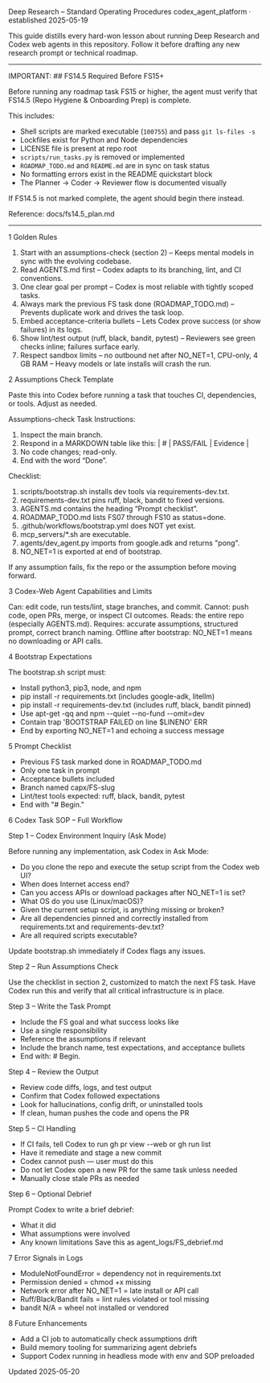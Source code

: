 Deep Research – Standard Operating Procedures
codex\_agent\_platform · established 2025-05-19

This guide distills every hard-won lesson about running Deep Research and Codex web agents in this repository. Follow it before drafting any new research prompt or technical roadmap.

---

IMPORTANT: ## FS14.5 Required Before FS15+

Before running any roadmap task FS15 or higher, the agent must verify that FS14.5 (Repo Hygiene & Onboarding Prep) is complete.

This includes:
- Shell scripts are marked executable (`100755`) and pass `git ls-files -s`
- Lockfiles exist for Python and Node dependencies
- LICENSE file is present at repo root
- `scripts/run_tasks.py` is removed or implemented
- `ROADMAP_TODO.md` and `README.md` are in sync on task status
- No formatting errors exist in the README quickstart block
- The Planner → Coder → Reviewer flow is documented visually

If FS14.5 is not marked complete, the agent should begin there instead.

Reference: docs/fs14.5_plan.md

---

1 Golden Rules

1. Start with an assumptions-check (section 2) – Keeps mental models in sync with the evolving codebase.
2. Read AGENTS.md first – Codex adapts to its branching, lint, and CI conventions.
3. One clear goal per prompt – Codex is most reliable with tightly scoped tasks.
4. Always mark the previous FS task done (ROADMAP\_TODO.md) – Prevents duplicate work and drives the task loop.
5. Embed acceptance-criteria bullets – Lets Codex prove success (or show failures) in its logs.
6. Show lint/test output (ruff, black, bandit, pytest) – Reviewers see green checks inline; failures surface early.
7. Respect sandbox limits – no outbound net after NO\_NET=1, CPU-only, 4 GB RAM – Heavy models or late installs will crash the run.

2 Assumptions Check Template

Paste this into Codex before running a task that touches CI, dependencies, or tools. Adjust as needed.

Assumptions-check Task
Instructions:

1. Inspect the main branch.
2. Respond in a MARKDOWN table like this:
   \| # | PASS/FAIL | Evidence |
3. No code changes; read-only.
4. End with the word “Done”.

Checklist:

1. scripts/bootstrap.sh installs dev tools via requirements-dev.txt.
2. requirements-dev.txt pins ruff, black, bandit to fixed versions.
3. AGENTS.md contains the heading “Prompt checklist”.
4. ROADMAP\_TODO.md lists FS07 through FS10 as status=done.
5. .github/workflows/bootstrap.yml does NOT yet exist.
6. mcp\_servers/\*.sh are executable.
7. agents/dev\_agent.py imports from google.adk and returns "pong".
8. NO\_NET=1 is exported at end of bootstrap.

If any assumption fails, fix the repo or the assumption before moving forward.

3 Codex-Web Agent Capabilities and Limits

Can: edit code, run tests/lint, stage branches, and commit.
Cannot: push code, open PRs, merge, or inspect CI outcomes.
Reads: the entire repo (especially AGENTS.md).
Requires: accurate assumptions, structured prompt, correct branch naming.
Offline after bootstrap: NO\_NET=1 means no downloading or API calls.

4 Bootstrap Expectations

The bootstrap.sh script must:

* Install python3, pip3, node, and npm
* pip install -r requirements.txt (includes google-adk, litellm)
* pip install -r requirements-dev.txt (includes ruff, black, bandit pinned)
* Use apt-get -qq and npm --quiet --no-fund --omit=dev
* Contain trap 'BOOTSTRAP FAILED on line \$LINENO' ERR
* End by exporting NO\_NET=1 and echoing a success message

5 Prompt Checklist

* Previous FS task marked done in ROADMAP\_TODO.md
* Only one task in prompt
* Acceptance bullets included
* Branch named capx/FS<ID>-slug
* Lint/test tools expected: ruff, black, bandit, pytest
* End with "# Begin."

6 Codex Task SOP – Full Workflow

Step 1 – Codex Environment Inquiry (Ask Mode)

Before running any implementation, ask Codex in Ask Mode:

* Do you clone the repo and execute the setup script from the Codex web UI?
* When does Internet access end?
* Can you access APIs or download packages after NO\_NET=1 is set?
* What OS do you use (Linux/macOS)?
* Given the current setup script, is anything missing or broken?
* Are all dependencies pinned and correctly installed from requirements.txt and requirements-dev.txt?
* Are all required scripts executable?

Update bootstrap.sh immediately if Codex flags any issues.

Step 2 – Run Assumptions Check

Use the checklist in section 2, customized to match the next FS task.
Have Codex run this and verify that all critical infrastructure is in place.

Step 3 – Write the Task Prompt

* Include the FS goal and what success looks like
* Use a single responsibility
* Reference the assumptions if relevant
* Include the branch name, test expectations, and acceptance bullets
* End with: # Begin.

Step 4 – Review the Output

* Review code diffs, logs, and test output
* Confirm that Codex followed expectations
* Look for hallucinations, config drift, or uninstalled tools
* If clean, human pushes the code and opens the PR

Step 5 – CI Handling

* If CI fails, tell Codex to run gh pr view --web or gh run list
* Have it remediate and stage a new commit
* Codex cannot push — user must do this
* Do not let Codex open a new PR for the same task unless needed
* Manually close stale PRs as needed

Step 6 – Optional Debrief

Prompt Codex to write a brief debrief:

* What it did
* What assumptions were involved
* Any known limitations
  Save this as agent\_logs/FS<ID>\_debrief.md

7 Error Signals in Logs

* ModuleNotFoundError = dependency not in requirements.txt
* Permission denied = chmod +x missing
* Network error after NO\_NET=1 = late install or API call
* Ruff/Black/Bandit fails = lint rules violated or tool missing
* bandit N/A = wheel not installed or vendored

8 Future Enhancements

* Add a CI job to automatically check assumptions drift
* Build memory tooling for summarizing agent debriefs
* Support Codex running in headless mode with env and SOP preloaded

Updated 2025-05-20
